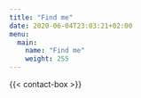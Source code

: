```yaml
---
title: "Find me"
date: 2020-06-04T23:03:21+02:00
menu:
  main:
    name: "Find me"
    weight: 255
---
```


{{< contact-box >}}